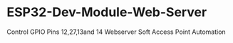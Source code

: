 # ESP32-Dev-Module-Web-Server
Control GPIO Pins 12,27,13and 14 Webserver Soft Access Point Automation
